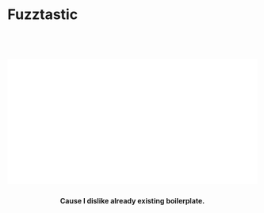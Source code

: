 # Fuzztastic

<h1 align="center">
  <br>
  <img src="banner.png" alt="enOne-logo" width="800">
  <br>
</h1>

<h4 align="center">Cause I dislike already existing boilerplate.</h4>
